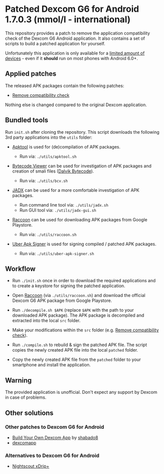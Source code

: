 # Patched Dexcom G6 for Android 1.7.0.3 (mmol/l - international)

This repository provides a patch to remove the application compatibility check of the Dexcom G6 Android application. It also contains a set of scripts to build a patched application for yourself. 

Unfortunately this application is only available for a [limited amount of devices](https://www.dexcom.com/compatibility) - even if it **should** run on most phones with Android 6.0+.


## Applied patches

The released APK packages contain the following patches:

-   [Remove compatibility check](doc/remove-compatibility.md)

Nothing else is changed compared to the original Dexcom application.


## Bundled tools

Run `init.sh` after cloning the repository. This script downloads the following 3rd party applications into the `utils` folder:

-   [Apktool](https://ibotpeaches.github.io/Apktool/) is used for (de)compilation of APK packages.
    -   Run via: `./utils/apktool.sh`

-   [Bytecode Viewer](https://bytecodeviewer.com/) can be used for investigation of APK packages and creation of smali files ([Dalvik Bytecode](https://source.android.com/devices/tech/dalvik/dalvik-bytecode)).
    -   Run via: `./utils/bcv.sh`
 
-   [JADX](https://github.com/skylot/jadx) can be used for a more comfortable investigation of APK packages.
    -   Run command line tool via: `./utils/jadx.sh`
    -   Run GUI tool via: `./utils/jadx-gui.sh`

-   [Raccoon](http://java-decompiler.github.io/) can be used for downloading APK packages from Google Playstore.
    -   Run via: `./utils/raccoon.sh`

-   [Uber Apk Signer](https://github.com/patrickfav/uber-apk-signer) is used for signing compiled / patched APK packages.
    -   Run via: `./utils/uber-apk-signer.sh` 


## Workflow

-   Run `./ìnit.sh` once in order to download the required applications and to create a keystore for signing the patched application.

-   Open [Raccoon](http://java-decompiler.github.io/) (via `./utils/raccoon.sh`) and download the official Dexcom G6 APK package from Google Playstore.

-   Run `./decompile.sh $APK` (replace `$APK` with the path to your downloaded APK package). The APK package is decompiled and extracted into the local `src` folder.

-   Make your modifications within the `src` folder (e.g. [Remove compatibility check](doc/remove-compatibility.md)).

-   Run `./compile.sh` to rebuild & sign the patched APK file. The script copies the newly created APK file into the local `patched` folder.

-   Copy the newly created APK file from the `patched` folder to your smartphone and install the application.


## Warning

The provided application is unofficial. Don't expect any support by Dexcom in case of problems.


## Other solutions


### Other patches to Dexcom G6 for Android 

-   [Build Your Own Dexcom App](https://docs.google.com/forms/d/e/1FAIpQLScD76G0Y-BlL4tZljaFkjlwuqhT83QlFM5v6ZEfO7gCU98iJQ/viewform) by [shabado8](https://www.reddit.com/user/shabado8)
-   [dexcomapp](https://github.com/dexcomapp/dexcomapp)


### Alternatives to Dexcom G6 for Android

-   [Nightscout xDrip+](https://jamorham.github.io/#xdrip-plus)
